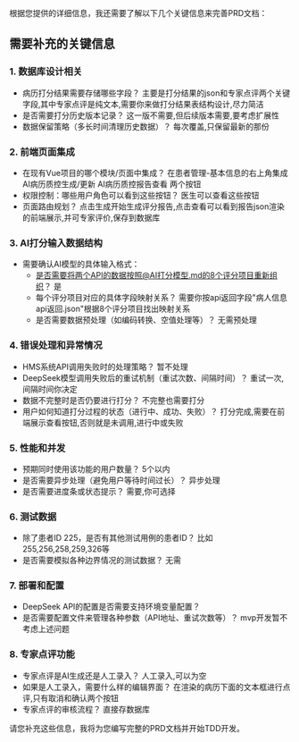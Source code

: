 根据您提供的详细信息，我还需要了解以下几个关键信息来完善PRD文档：

## 需要补充的关键信息

### 1. **数据库设计相关**
- 病历打分结果需要存储哪些字段？
  主要是打分结果的json和专家点评两个关键字段,其中专家点评是纯文本,需要你来做打分结果表结构设计,尽力简洁
- 是否需要打分历史版本记录？
    这一版不需要,但后续版本需要,要考虑扩展性
- 数据保留策略（多长时间清理历史数据）？
    每次覆盖,只保留最新的那份

### 2. **前端页面集成**
- 在现有Vue项目的哪个模块/页面中集成？
    在患者管理-基本信息的右上角集成 AI病历质控生成/更新 AI病历质控报告查看 两个按钮
- 权限控制：哪些用户角色可以看到这些按钮？
    医生可以查看这些按钮
- 页面路由规划？
    点击生成开始生成评分报告,点击查看可以看到报告json渲染的前端展示,并可专家评价,保存到数据库

### 3. **AI打分输入数据结构**
- 需要确认AI模型的具体输入格式：
  - 是否需要将两个API的数据按照@AI打分模型.md的8个评分项目重新组织？
        是
  - 每个评分项目对应的具体字段映射关系？
        需要你按api返回字段"病人信息api返回.json"根据8个评分项目找出映射关系
  - 是否需要数据预处理（如编码转换、空值处理等）？
        无需预处理

### 4. **错误处理和异常情况**
- HMS系统API调用失败时的处理策略？
    暂不处理
- DeepSeek模型调用失败后的重试机制（重试次数、间隔时间）？
    重试一次,间隔时间你决定
- 数据不完整时是否仍要进行打分？
    不完整也需要打分
- 用户如何知道打分过程的状态（进行中、成功、失败）？
    打分完成,需要在前端展示查看按钮,否则就是未调用,进行中或失败

### 5. **性能和并发**
- 预期同时使用该功能的用户数量？
    5个以内
- 是否需要异步处理（避免用户等待时间过长）？
    异步处理
- 是否需要进度条或状态提示？
    需要,你可选择

### 6. **测试数据**
- 除了患者ID 225，是否有其他测试用例的患者ID？
    比如255,256,258,259,326等
- 是否需要模拟各种边界情况的测试数据？
    无需

### 7. **部署和配置**
- DeepSeek API的配置是否需要支持环境变量配置？
- 是否需要配置文件来管理各种参数（API地址、重试次数等）？
    mvp开发暂不考虑上述问题
### 8. **专家点评功能**
- 专家点评是AI生成还是人工录入？
    人工录入,可以为空
- 如果是人工录入，需要什么样的编辑界面？
    在渲染的病历下面的文本框进行点评,只有取消和确认两个按钮
- 专家点评的审核流程？
    直接存数据库

请您补充这些信息，我将为您编写完整的PRD文档并开始TDD开发。